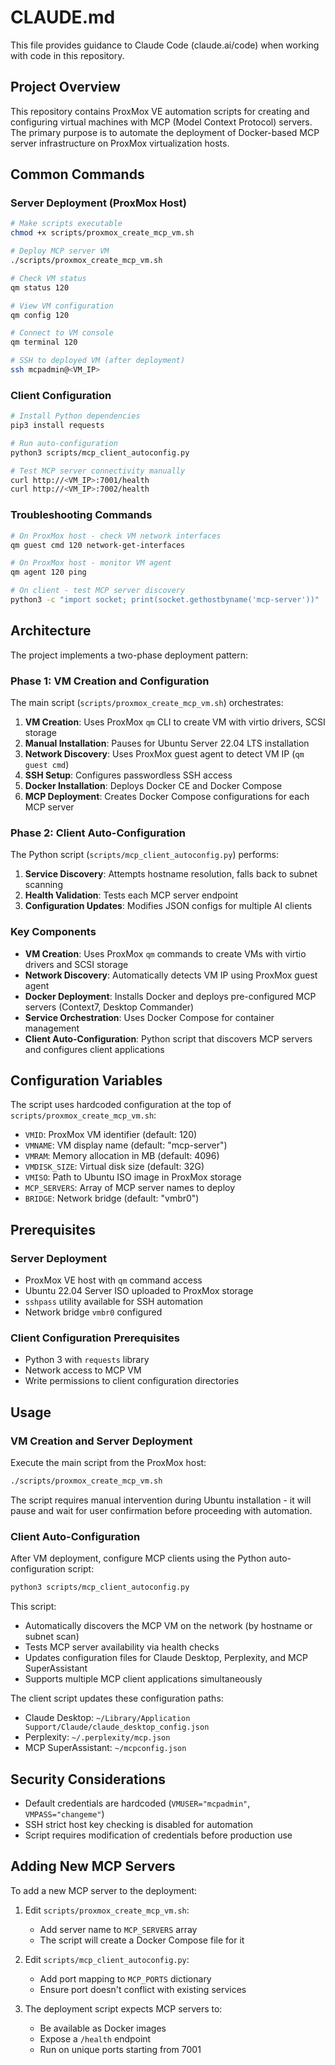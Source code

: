# CLAUDE.md

This file provides guidance to Claude Code (claude.ai/code) when working with code in this repository.

## Project Overview

This repository contains ProxMox VE automation scripts for creating and configuring virtual machines with MCP (Model Context Protocol) servers. The primary purpose is to automate the deployment of Docker-based MCP server infrastructure on ProxMox virtualization hosts.

## Common Commands

### Server Deployment (ProxMox Host)

```bash
# Make scripts executable
chmod +x scripts/proxmox_create_mcp_vm.sh

# Deploy MCP server VM
./scripts/proxmox_create_mcp_vm.sh

# Check VM status
qm status 120

# View VM configuration
qm config 120

# Connect to VM console
qm terminal 120

# SSH to deployed VM (after deployment)
ssh mcpadmin@<VM_IP>
```

### Client Configuration

```bash
# Install Python dependencies
pip3 install requests

# Run auto-configuration
python3 scripts/mcp_client_autoconfig.py

# Test MCP server connectivity manually
curl http://<VM_IP>:7001/health
curl http://<VM_IP>:7002/health
```

### Troubleshooting Commands

```bash
# On ProxMox host - check VM network interfaces
qm guest cmd 120 network-get-interfaces

# On ProxMox host - monitor VM agent
qm agent 120 ping

# On client - test MCP server discovery
python3 -c "import socket; print(socket.gethostbyname('mcp-server'))"
```

## Architecture

The project implements a two-phase deployment pattern:

### Phase 1: VM Creation and Configuration

The main script (`scripts/proxmox_create_mcp_vm.sh`) orchestrates:

1. **VM Creation**: Uses ProxMox `qm` CLI to create VM with virtio drivers, SCSI storage
2. **Manual Installation**: Pauses for Ubuntu Server 22.04 LTS installation
3. **Network Discovery**: Uses ProxMox guest agent to detect VM IP (`qm guest cmd`)
4. **SSH Setup**: Configures passwordless SSH access
5. **Docker Installation**: Deploys Docker CE and Docker Compose
6. **MCP Deployment**: Creates Docker Compose configurations for each MCP server

### Phase 2: Client Auto-Configuration

The Python script (`scripts/mcp_client_autoconfig.py`) performs:

1. **Service Discovery**: Attempts hostname resolution, falls back to subnet scanning
2. **Health Validation**: Tests each MCP server endpoint
3. **Configuration Updates**: Modifies JSON configs for multiple AI clients

### Key Components

- **VM Creation**: Uses ProxMox `qm` commands to create VMs with virtio drivers and SCSI storage
- **Network Discovery**: Automatically detects VM IP using ProxMox guest agent
- **Docker Deployment**: Installs Docker and deploys pre-configured MCP servers (Context7, Desktop Commander)
- **Service Orchestration**: Uses Docker Compose for container management
- **Client Auto-Configuration**: Python script that discovers MCP servers and configures client applications

## Configuration Variables

The script uses hardcoded configuration at the top of `scripts/proxmox_create_mcp_vm.sh`:

- `VMID`: ProxMox VM identifier (default: 120)
- `VMNAME`: VM display name (default: "mcp-server")
- `VMRAM`: Memory allocation in MB (default: 4096)
- `VMDISK_SIZE`: Virtual disk size (default: 32G)
- `VMISO`: Path to Ubuntu ISO image in ProxMox storage
- `MCP_SERVERS`: Array of MCP server names to deploy
- `BRIDGE`: Network bridge (default: "vmbr0")

## Prerequisites

### Server Deployment

- ProxMox VE host with `qm` command access
- Ubuntu 22.04 Server ISO uploaded to ProxMox storage
- `sshpass` utility available for SSH automation
- Network bridge `vmbr0` configured

### Client Configuration Prerequisites

- Python 3 with `requests` library
- Network access to MCP VM
- Write permissions to client configuration directories

## Usage

### VM Creation and Server Deployment

Execute the main script from the ProxMox host:

```bash
./scripts/proxmox_create_mcp_vm.sh
```

The script requires manual intervention during Ubuntu installation - it will pause and wait for user confirmation before proceeding with automation.

### Client Auto-Configuration

After VM deployment, configure MCP clients using the Python auto-configuration script:

```bash
python3 scripts/mcp_client_autoconfig.py
```

This script:

- Automatically discovers the MCP VM on the network (by hostname or subnet scan)
- Tests MCP server availability via health checks
- Updates configuration files for Claude Desktop, Perplexity, and MCP SuperAssistant
- Supports multiple MCP client applications simultaneously

The client script updates these configuration paths:

- Claude Desktop: `~/Library/Application Support/Claude/claude_desktop_config.json`
- Perplexity: `~/.perplexity/mcp.json`
- MCP SuperAssistant: `~/mcpconfig.json`

## Security Considerations

- Default credentials are hardcoded (`VMUSER="mcpadmin"`, `VMPASS="changeme"`)
- SSH strict host key checking is disabled for automation
- Script requires modification of credentials before production use

## Adding New MCP Servers

To add a new MCP server to the deployment:

1. Edit `scripts/proxmox_create_mcp_vm.sh`:
   - Add server name to `MCP_SERVERS` array
   - The script will create a Docker Compose file for it

2. Edit `scripts/mcp_client_autoconfig.py`:
   - Add port mapping to `MCP_PORTS` dictionary
   - Ensure port doesn't conflict with existing services

3. The deployment script expects MCP servers to:
   - Be available as Docker images
   - Expose a `/health` endpoint
   - Run on unique ports starting from 7001
